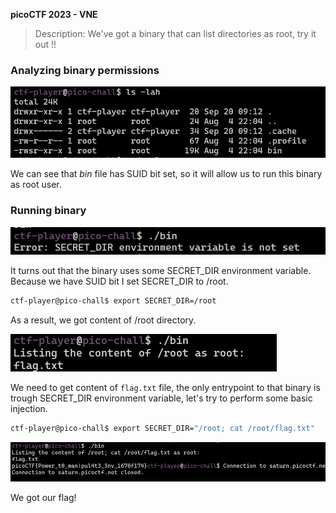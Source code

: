 **picoCTF 2023 - VNE**

> Description: We've got a binary that can list directories as root, try it out !!


### Analyzing binary permissions


![](p/1.png)


We can see that *bin* file has SUID bit set, so it will allow us to run this binary as root user.


### Running binary


![](p/2.png)


It turns out that the binary uses some SECRET_DIR environment variable. Because we have SUID bit I set SECRET_DIR to /root.


```bash
ctf-player@pico-chall$ export SECRET_DIR=/root
```

As a result, we got content of /root directory.


![](p/3.png)


We need to get content of `flag.txt` file, the only entrypoint to that binary is trough SECRET_DIR environment variable, let's try to perform some basic injection.


```bash
ctf-player@pico-chall$ export SECRET_DIR="/root; cat /root/flag.txt"
```


![](p/4.png)


We got our flag!
